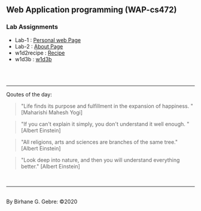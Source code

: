 ## Web Application programming (WAP-cs472)
### Lab Assignments

- Lab-1 : [Personal web Page](https://birhanegg.github.io/cs472/lab1/)
- Lab-2 : [About Page](https://birhanegg.github.io/cs472/lab2/about.html)
- w1d2recipe : [Recipe](https://birhanegg.github.io/cs472/w1d2recipe/index.html) 
- w1d3b : [w1d3b](https://birhanegg.github.io/cs472/w1d3b/tmnt.html)


<br><br><hr> Qoutes of the day: 

> "Life finds its purpose and fulfillment in the expansion of happiness.  " [Maharishi Mahesh Yogi]

> "If you can't explain it simply, you don't understand it well enough. " [Albert Einstein]

> "All religions, arts and sciences are branches of the same tree." [Albert Einstein]

> "Look deep into nature, and then you will understand everything better." [Albert Einstein]



<br><hr><br>
By Birhane G. Gebre: &copy;2020
